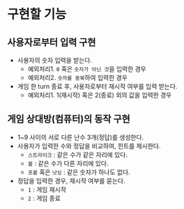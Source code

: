 # 구현할 기능

## 사용자로부터 입력 구현

- 사용자의 숫자 입력을 받는다.
  - 예외처리1. `0` 혹은 `숫자가 아닌 것`을 입력한 경우
  - 예외처리2. `숫자를 중복`하여 입력한 경우
- 게임 한 turn 종료 후, 사용자로부터 재시작 여부를 입력 받는다.
  - 예외처리1. 1(재시작) 혹은 2(종료) 외의 값을 입력한 경우



## 게임 상대방(컴퓨터)의 동작 구현

- 1~9 사이의 서로 다른 난수 3개(정답)를 생성한다.
- 사용자가 입력한 수와 정답을 비교하여, 힌트를 제시한다.
  - `스트라이크` : 같은 수가 같은 자리에 있다.
  - `볼` : 같은 수가 다른 자리에 있다.
  - `포볼` 혹은 `낫싱` : 같은 숫자가 하나도 없다.
- 정답을 입력한 경우, 재시작 여부를 묻는다.
  - `1` : 게임 재시작
  - `2` : 게임 종료